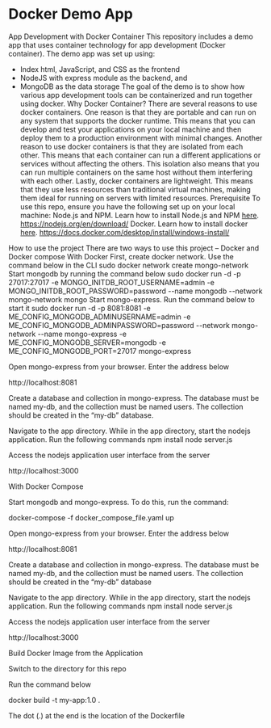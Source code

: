 # Docker Demo App

App Development with Docker Container
This repository includes a demo app that uses container technology for app development (Docker container). The demo app was set up using:
* Index html, JavaScript, and CSS as the frontend
* NodeJS with express module as the backend, and
* MongoDB as the data storage
The goal of the demo is to show how various app development tools can be containerized and run together using docker.
Why Docker Container?
There are several reasons to use docker containers. One reason is that they are portable and can run on any system that supports the docker runtime. This means that you can develop and test your applications on your local machine and then deploy them to a production environment with minimal changes.
Another reason to use docker containers is that they are isolated from each other. This means that each container can run a different applications or services without affecting the others. This isolation also means that you can run multiple containers on the same host without them interfering with each other.
 Lastly, docker containers are lightweight. This means that they use less resources than traditional virtual machines, making them ideal for running on servers with limited resources.
Prerequisite
To use this repo, ensure you have the following set up on your local machine:
Node.js and NPM. Learn how to install Node.js and NPM [here](https://nodejs.org/en/). https://nodejs.org/en/download/
Docker. Learn how to install docker [here](https://www.docker.com/). https://docs.docker.com/desktop/install/windows-install/

How to use the project
There are two ways to use this project – Docker and Docker compose
With Docker
First, create docker network. Use the command below in the CLI
sudo docker network create mongo-network
Start mongodb by running the command below
sudo docker run -d -p 27017:27017 -e MONGO_INITDB_ROOT_USERNAME=admin -e MONGO_INITDB_ROOT_PASSWORD=password --name mongodb --network mongo-network mongo
Start mongo-express. Run the command below to start it
sudo docker run -d -p 8081:8081 -e ME_CONFIG_MONGODB_ADMINUSERNAME=admin -e ME_CONFIG_MONGODB_ADMINPASSWORD=password --network mongo-network --name mongo-express -e ME_CONFIG_MONGODB_SERVER=mongodb -e ME_CONFIG_MONGODB_PORT=27017 mongo-express

Open mongo-express from your browser. Enter the address below

http://localhost:8081

Create a database and collection in mongo-express. The database must be named my-db, and the collection must be named users. The collection should be created in the “my-db” database.

Navigate to the app directory. While in the app directory, start the nodejs application. Run the following commands
npm install 
node server.js

Access the nodejs application user interface from the server

http://localhost:3000

With Docker Compose

Start mongodb and mongo-express. To do this, run the command:

docker-compose -f docker_compose_file.yaml up

Open mongo-express from your browser. Enter the address below

http://localhost:8081

Create a database and collection in mongo-express. The database must be named my-db, and the collection must be named users. The collection should be created in the “my-db” database

Navigate to the app directory. While in the app directory, start the nodejs application. Run the following commands
npm install 
node server.js

Access the nodejs application user interface from the server

http://localhost:3000


Build Docker Image from the Application

Switch to the directory for this repo

Run the command below

docker build -t my-app:1.0 .

The dot (.) at the end is the location of the Dockerfile




